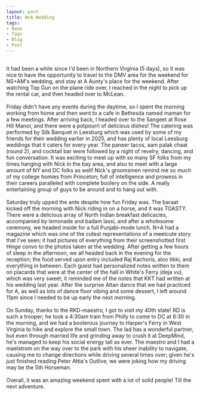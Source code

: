 ```yaml
---
layout: post
title: N+A Wedding
tags:
- News
- Tags
- Blog
- Post
---
```

<br/>
It had been a while since I'd been in Northern Virginia (5 days), so it was nice to have the opportunity to travel to the DMV area for the weekend for NS+AM's wedding, and stay at A Aunty's place for the weekend. After watching Top Gun on the plane ride over, I reached in the night to pick up the rental car, and then headed over to McLean.
<br/>
<br/>
Friday didn't have any events during the daytime, so I spent the morning working from home and then went to a cafe in Bethesda named maman for a few meetings. After arriving back, I headed over to the Sangeet at Rose Hill Manor, and there were a potpourri of delicious dishes! The catering was performed by Silk Banquet in Leesburg which was used by some of my friends for their wedding earlier in 2025, and has plenty of local Leesburg weddings that it caters for every year. The paneer tacos, aam palak chaat (round 2), and cocktail bar were followed by a night of revelry, dancing, and fun conversation. It was exciting to meet up with so many SF folks from my times hanging with Nick in the bay area, and also to meet with a large amount of NY and DC folks as well! Nick's groomsmen remind me so much of my college homies from Princeton; full of intelligence and prowess in their careers paralleled with complete boolery on the side. A really entertaining group of guys to be around and to hang out with.
<br/>
<br/>
Saturday truly upped the ante despite how fun Friday was. The baraat kicked off the morning with Nick riding in on a horse, and it was TOASTY. There were a delicious array of North Indian breakfast delicacies, accompanied by lemonade and badam lassi, and after a wholesome ceremony, we headed inside for a full Punjabi-mode lunch. N+A had a magazine which was one of the cutest representations of a meetcute story that I've seen; it had pictures of everything from their screenshotted first Hinge convo to the photos taken at the wedding. After getting a few hours of sleep in the afternoon, we all headed back in the evening for the reception; the food served upon entry included Raj Kachoris, aloo tikki, and everything in between. Each guest had personalized notes written to them on placards that were at the center of the hall in White's Ferry (deja vu), which was very sweet; it reminded me of the notes that KKT had written at his wedding last year. After the surprise Attan dance that we had practiced for A, as well as lots of dance floor vibing and some dessert, I left around 11pm since I needed to be up early the next morning.
<br/>
<br/>
On Sunday, thanks to the RKD-maestro, I got to visit my 40th state! RD is such a trooper; he took a 4:30am train from Philly to come to DC at 6:30 in the morning, and we had a boolerous journey to Harper's Ferry in West Virginia to hike and explore the small town. The lad has a wonderful partner, but even through married life and grinding away to crush it at DeepMind, he's managed to keep his social energy tall as ever. The maestro and I had a maelstrom on the way over to the park with his sheer inability to navigate, causing me to change directions while driving several times over; given he's just finished reading Peter Attia's Outlive, we were joking how my driving may be the 5th Horseman.
<br/>
<br/>
Overall, it was an amazing weekend spent with a lot of solid people! Till the next adventure.
